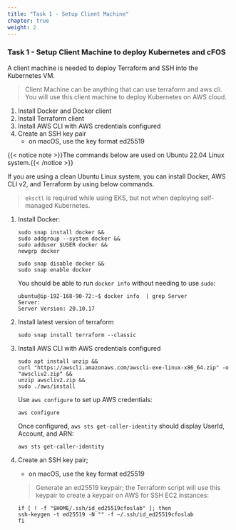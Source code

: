 ```yaml
---
title: "Task 1 - Setup Client Machine"
chapter: true
weight: 2
---
```


### Task 1 - Setup Client Machine to deploy Kubernetes and cFOS

A client machine is needed to deploy Terraform and SSH into the Kubernetes VM.

> Client Machine can be anything that can use terraform and aws cli. You will use this client machine to deploy Kubernetes on AWS cloud.

1. Install Docker and Docker client
1. Install Terraform client
1. Install AWS CLI with AWS credentials configured
1. Create an SSH key pair
    * on macOS, use the key format ed25519

{{< notice note >}}The commands below are used on Ubuntu 22.04 Linux system.{{< /notice >}}

If you are using a clean Ubuntu Linux system, you can install Docker, AWS CLI v2, and Terraform by using below commands. 

> `eksctl` is required while using EKS, but not when deploying self-managed Kubernetes.

1. Install Docker:

    ```
    sudo snap install docker &&
    sudo addgroup --system docker &&
    sudo adduser $USER docker && 
    newgrp docker 
    ```
    
    ```
    sudo snap disable docker &&
    sudo snap enable docker
    ```

    You should be able to run `docker info` without needing to use `sudo`:

    ```
    ubuntu@ip-192-168-90-72:~$ docker info  | grep Server
    Server:
    Server Version: 20.10.17
    ```

1. Install latest version of terraform 

    ```
    sudo snap install terraform --classic
    ```

 1. Install AWS CLI with AWS credentials configured

    ```
    sudo apt install unzip && 
    curl "https://awscli.amazonaws.com/awscli-exe-linux-x86_64.zip" -o "awscliv2.zip" && 
    unzip awscliv2.zip && 
    sudo ./aws/install 
    ```
    
    Use `aws configure` to set up AWS credentials:

    ```
    aws configure
    ```

    Once configured, `aws sts get-caller-identity` should display UserId, Account, and ARN:

    ```
    aws sts get-caller-identity
    ```

1. Create an SSH key pair; 
   * on macOS, use the key format ed25519

    > Generate an ed25519 keypair; the Terraform script will use this keypair to create a keypair on AWS for SSH EC2 instances:

    ```
    if [ ! -f "$HOME/.ssh/id_ed25519cfoslab" ]; then
    ssh-keygen -t ed25519 -N "" -f ~/.ssh/id_ed25519cfoslab
    fi
    ```